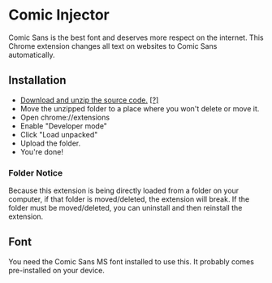 # Comic Injector
Comic Sans is the best font and deserves more respect on the internet. This Chrome extension changes all text on websites to Comic Sans automatically.

## Installation
- [Download and unzip the source code.](https://github.com/ts7n/comic-injector/archive/master.zip) [\[?\]](#folder-notice)
- Move the unzipped folder to a place where you won't delete or move it.
- Open chrome://extensions
- Enable "Developer mode"
- Click "Load unpacked"
- Upload the folder.
- You're done!

### Folder Notice
Because this extension is being directly loaded from a folder on your computer, if that folder is moved/deleted, the extension will break. If the folder must be moved/deleted, you can uninstall and then reinstall the extension.

## Font
You need the Comic Sans MS font installed to use this. It probably comes pre-installed on your device.

